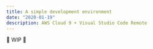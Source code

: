 ```yaml
---
title: A simple development environment
date: "2020-01-19"
description: AWS Cloud 9 + Visual Studio Code Remote
---
```


🚧 WIP 🚧
